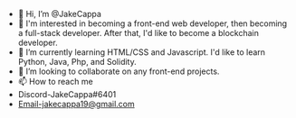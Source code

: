 - 👋 Hi, I’m @JakeCappa
- 👀 I'm interested in becoming a front-end web developer, then becoming a full-stack developer. After that, I'd like to become a blockchain developer.
- 🌱 I’m currently learning HTML/CSS and Javascript. I'd like to learn Python, Java, Php, and Solidity.
- 💞️ I’m looking to collaborate on any front-end projects.
- 📫 How to reach me
- Discord-JakeCappa#6401
- Email-jakecappa19@gmail.com

<!---
JakeCappa/JakeCappa is a ✨ special ✨ repository because its `README.md` (this file) appears on your GitHub profile.
You can click the Preview link to take a look at your changes.
--->
